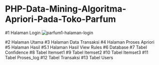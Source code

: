 # PHP-Data-Mining-Algoritma-Apriori-Pada-Toko-Parfum

#1 Halaman Login
![parfum1-halaman-login](https://user-images.githubusercontent.com/75960970/145704677-c5d5572a-aed2-44cb-9a74-35b84a9dbfe6.png)

#2 Halaman Utama
#3 Halaman Data Transaksi
#4 Halaman Proses Apriori
#5 Halaman Hasil
#5.1 Halaman Hasil View Rules
#6 Database
#7 Tabel Confidence
#8 Tabel Itemset1
#9 Tabel Itemset2
#10 Tabel Itemset3
#11 Tabel Proses_log
#12 Tabel Transaksi
#13 Tabel Users
